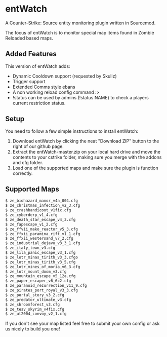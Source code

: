 # entWatch

A Counter-Strike: Source entity monitoring plugin written in Sourcemod.

The focus of entWatch is to monitor special map items found in Zombie Reloaded based maps.

## Added Features
This version of entWatch adds:
 - Dynamic Cooldown support (requested by Skullz)
 - Trigger support
 - Extended Comms style ebans
 - A non working reload config command :>
 - !status can be used by admins (!status NAME) to check a players current restriction status.

## Setup

You need to follow a few simple instructions to install entWatch:

1. Download entWatch by clicking the neat "Download ZIP" button to the right of our github page.
2. Extract the entWatch-master.zip on your local hard drive and move the contents to your cstrike folder, making sure you merge with the addons and cfg folder.
3. Load one of the supported maps and make sure the plugin is function correctly.

## Supported Maps

```bash
$ ze_biohazard_manor_v4a_004.cfg
$ ze_christmas_infection_v2_3.cfg
$ ze_crashbandicoot_v1fix.cfg
$ ze_cyberderp_v1_4.cfg
$ ze_death_star_escape_v4_3.cfg
$ ze_fapescape_v1_2.cfg
$ ze_ffvii_mako_reactor_v5_3.cfg
$ ze_ffxii_paramina_rift_v1_1.cfg
$ ze_ffxii_westersand_v7_2.cfg
$ ze_industrial_dejavu_v3_3_1.cfg
$ ze_italy_town_v3.cfg
$ ze_lila_panic_escape_v3_1.cfg
$ ze_lotr_minas_tirith_v3_3.cfgo
$ ze_lotr_minas_tirith_v3_5.cfg
$ ze_lotr_mines_of_moria_v6_3.cfg
$ ze_lotr_mount_doom_v3.cfg
$ ze_mountain_escape_v5_12a.cfg
$ ze_paper_escaper_v6_6c2.cfg
$ ze_paranoid_rezurrection_v11_9.cfg
$ ze_pirates_port_royal_v3_3.cfg
$ ze_portal_story_v3_2.cfg
$ ze_predator_ultimate_v3.cfg
$ ze_shroomforest_v3.cfg
$ ze_tesv_skyrim_v4fix.cfg
$ ze_ut2004_convoy_v2_1.cfg
```

If you don't see your map listed feel free to submit your own config or ask us nicely to build you one!

